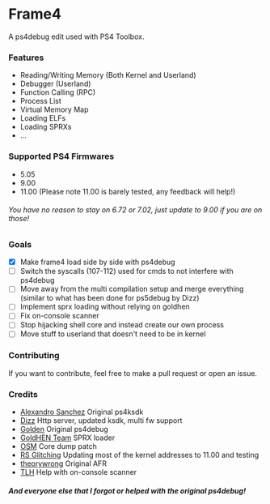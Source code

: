 # Frame4
A ps4debug edit used with PS4 Toolbox.

### Features
- Reading/Writing Memory (Both Kernel and Userland)
- Debugger (Userland)
- Function Calling (RPC)
- Process List
- Virtual Memory Map
- Loading ELFs
- Loading SPRXs
- ...

### Supported PS4 Firmwares
- 5.05
- 9.00
- 11.00 (Please note 11.00 is barely tested, any feedback will help!)
###### You have no reason to stay on 6.72 or 7.02, just update to 9.00 if you are on those!

### Goals
- [x] Make frame4 load side by side with ps4debug
- [ ] Switch the syscalls (107-112) used for cmds to not interfere with ps4debug
- [ ] Move away from the multi compilation setup and merge everything (similar to what has been done for ps5debug by Dizz)
- [ ] Implement sprx loading without relying on goldhen
- [ ] Fix on-console scanner
- [ ] Stop hijacking shell core and instead create our own process
- [ ] Move stuff to userland that doesn't need to be in kernel

### Contributing
If you want to contribute, feel free to make a pull request or open an issue.

### Credits
- [Alexandro Sanchez](https://github.com/AlexAltea) Original ps4ksdk
- [Dizz](https://twitter.com/DizzMods) Http server, updated ksdk, multi fw support
- [Golden]() Original ps4debug
- [GoldHEN Team](https://github.com/GoldHEN) SPRX loader
- [OSM](https://twitter.com/LegendaryOSM) Core dump patch
- [RS Glitching](https://www.youtube.com/@RSGLITCHING) Updating most of the kernel addresses to 11.00 and testing
- [theorywrong](https://twitter.com/TheoryWrong) Original AFR
- [TLH](https://github.com/TetzkatLipHoka) Help with on-console scanner

##### And everyone else that I forgot or helped with the original ps4debug!